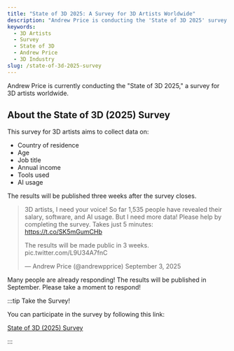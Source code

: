 ```yaml
---
title: "State of 3D 2025: A Survey for 3D Artists Worldwide"
description: "Andrew Price is conducting the 'State of 3D 2025' survey to gather insights from 3D artists globally. The results will be published in September."
keywords:
  - 3D Artists
  - Survey
  - State of 3D
  - Andrew Price
  - 3D Industry
slug: /state-of-3d-2025-survey
---
```


Andrew Price is currently conducting the "State of 3D 2025," a survey for 3D artists worldwide.

## About the State of 3D (2025) Survey

This survey for 3D artists aims to collect data on:

-   Country of residence
-   Age
-   Job title
-   Annual income
-   Tools used
-   AI usage

The results will be published three weeks after the survey closes.

> 3D artists, I need your voice! So far 1,535 people have revealed their salary, software, and AI usage. But I need more data! Please help by completing the survey. Takes just 5 minutes: https://t.co/SK5mGumCHb
>
> The results will be made public in 3 weeks. pic.twitter.com/L9U34A7fnC
>
> — Andrew Price (@andrewpprice) September 3, 2025

Many people are already responding! The results will be published in September. Please take a moment to respond!

:::tip Take the Survey!

You can participate in the survey by following this link:

[State of 3D (2025) Survey](https://www.surveymonkey.com/r/N6P82GW)

:::
